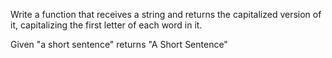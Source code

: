 Write a function that receives a string and returns the capitalized version of it, capitalizing the first letter of each word in it.

Given "a short sentence" returns "A Short Sentence"